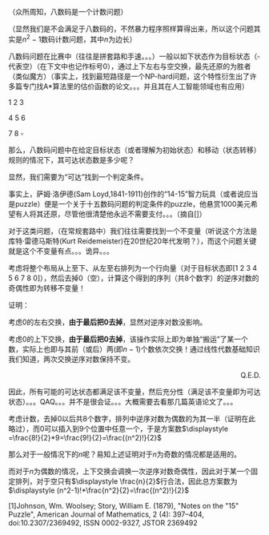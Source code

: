 （众所周知，八数码是一个计数问题）

（显然我们是不会满足于八数码的，不然暴力程序照样算得出来，所以这个问题其实是$n^2-1$数码计数问题，其中$n$为边长）

八数码问题在比赛中（往往是拼套路和手速。。。）一般以如下状态作为目标状态（$\square$代表空）（在下文中也记作标号0），通过上下左右与空交换，最先还原的为胜者（类似魔方）（事实上，找到最短路径是一个NP-hard问题，这个特性衍生出了许多篇专门找A*算法里的估价函数的论文。。。并且其在人工智能领域也有应用）

1 2 3

4 5 6

7 8 $\square$

那么，八数码问题中在给定目标状态（或者理解为初始状态）和移动（状态转移）规则的情况下，其可达状态数是多少呢？

显然，我们需要为“可达”找到一个判定条件。

事实上，萨姆·洛伊德(Sam Loyd,1841-1911)创作的“14-15”智力玩具（或者说应当是puzzle）便是一个关于十五数码问题的判定条件的puzzle，他悬赏1000美元希望有人将其还原，尽管他很清楚他永远不需要支付。。。（摘自[]）

对于这类问题，（在常规套路中）我们往往需要找到一个不变量（听说这个方法是库特·雷德马斯特(Kurt Reidemeister)在20世纪20年代发明？），而这个问题关键就是这个不变量有点。。。诡异。。。

考虑将整个布局从上至下、从左至右排列为一个行向量（对于目标状态即[1 2 3 4 5 6 7 8 0]），然后去掉0（空），计算这个得到的序列（共8个数字）的逆序对数的奇偶性即为转移不变量！

证明：

考虑0的左右交换，**由于最后把0去掉**，显然对逆序对数没影响。

考虑0的上下交换，**由于最后把0去掉**，该操作实际上即为单独“搬运”了某一个数，实际上也即与其前（或后）两(即$n-1$)个数依次交换！通过线性代数基础知识我们知道，两次交换逆序对数保持不变。

<p align="right">Q.E.D.</p>

因此，所有可能的可达状态都满足该不变量，然后充分性（满足该不变量即为可达状态）。。。QAQ。。。并不是很会证。。。大概需要去看那几篇英语论文了。。。

考虑计数，去掉0以后共8个数字，排列中逆序对数为偶数的为其一半（证明在此略过），而0可以插入到9个位置中任意一个，于是方案数$\displaystyle =\frac{8!}{2}*9=\frac{9!}{2}=\frac{(n^2)!}{2}$

那么对于一般情况下的$n$呢？易知上述证明对于$n​$为奇数的情况都是适用的。

而对于$n$为偶数的情况，上下交换会调换一次逆序对数奇偶性，因此对于某一个固定排列，对于空只有$\displaystyle \frac{n}{2}$行合法，因此总方案数为$\displaystyle (n^2-1)!*\frac{n^2}{2}=\frac{(n^2)!}{2}$



[1]Johnson, Wm. Woolsey; Story, William E. (1879), "Notes on the "15" Puzzle", American Journal of Mathematics, 2 (4): 397–404, doi:10.2307/2369492, ISSN 0002-9327, JSTOR 2369492